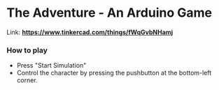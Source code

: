 # The Adventure - An Arduino Game

Link: **https://www.tinkercad.com/things/fWqGvbNHamj**

### How to play
                
+ Press "Start Simulation"
+ Control the character by pressing the pushbutton at the bottom-left corner.
                

